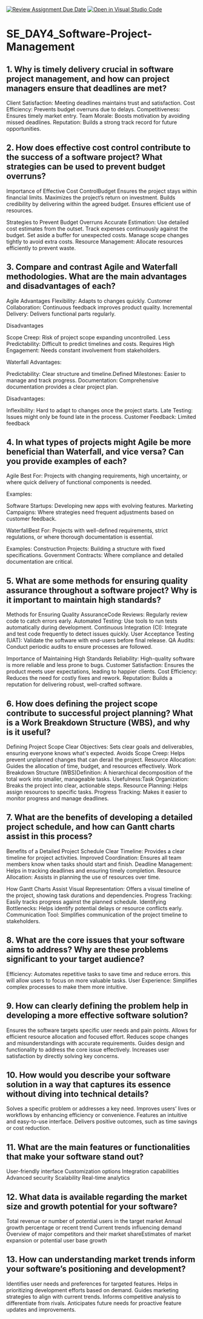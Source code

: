 [![Review Assignment Due Date](https://classroom.github.com/assets/deadline-readme-button-22041afd0340ce965d47ae6ef1cefeee28c7c493a6346c4f15d667ab976d596c.svg)](https://classroom.github.com/a/9pw6JKcu)
[![Open in Visual Studio Code](https://classroom.github.com/assets/open-in-vscode-2e0aaae1b6195c2367325f4f02e2d04e9abb55f0b24a779b69b11b9e10269abc.svg)](https://classroom.github.com/online_ide?assignment_repo_id=15655123&assignment_repo_type=AssignmentRepo)
# SE_DAY4_Software-Project-Management
## 1. Why is timely delivery crucial in software project management, and how can project managers ensure that deadlines are met?

 Client Satisfaction: Meeting deadlines maintains trust and satisfaction.
 Cost Efficiency: Prevents budget overruns due to delays.
 Competitiveness: Ensures timely market entry.
 Team Morale: Boosts motivation by avoiding missed deadlines.
 Reputation: Builds a strong track record for future opportunities.
 
## 2. How does effective cost control contribute to the success of a software project? What strategies can be used to prevent budget overruns?
Importance of Effective Cost ControlBudget  Ensures the project stays within financial limits.
 Maximizes the project’s return on investment.
 Builds credibility by delivering within the agreed budget.
 Ensures efficient use of resources.
 
 Strategies to Prevent Budget Overruns
 Accurate Estimation: Use detailed cost estimates from the outset.
 Track expenses continuously against the budget.
 Set aside a buffer for unexpected costs.
 Manage scope changes tightly to avoid extra costs.
 Resource Management: Allocate resources efficiently to prevent waste.
 
## 3. Compare and contrast Agile and Waterfall methodologies. What are the main advantages and disadvantages of each?

Agile
Advantages
Flexibility: Adapts to changes quickly.
 Customer Collaboration: Continuous feedback improves product quality.
 Incremental Delivery: Delivers functional parts regularly.
 
 Disadvantages
 
 Scope Creep: Risk of project scope expanding uncontrolled.
 Less Predictability: Difficult to predict timelines and costs.
 Requires High Engagement: Needs constant involvement from stakeholders.
 
 Waterfall Advantages:
 
 Predictability: Clear structure and timeline.Defined Milestones: Easier to manage and track progress.
 Documentation: Comprehensive documentation provides a clear project plan.
 
 Disadvantages:
 
 Inflexibility: Hard to adapt to changes once the project starts.
 Late Testing: Issues might only be found late in the process.
 Customer Feedback: Limited feedback

## 4. In what types of projects might Agile be more beneficial than Waterfall, and vice versa? Can you provide examples of each?

Agile Best For:
Projects with changing requirements, high uncertainty, or where quick delivery of functional components is needed.

Examples:

Software Startups: Developing new apps with evolving features.
Marketing Campaigns: Where strategies need frequent adjustments based on customer feedback.

WaterfallBest For: 
Projects with well-defined requirements, strict regulations, or where thorough documentation is essential.

Examples:
Construction Projects: Building a structure with fixed specifications.
Government Contracts: Where compliance and detailed documentation are critical.

## 5. What are some methods for ensuring quality assurance throughout a software project? Why is it important to maintain high standards?

Methods for Ensuring Quality AssuranceCode  Reviews: Regularly review code to catch errors early.
 Automated Testing: Use tools to run tests automatically during development.
  Continuous Integration (CI): Integrate and test code frequently to detect issues quickly.
  User Acceptance Testing (UAT): Validate the software with end-users before final release.
  QA Audits: Conduct periodic audits to ensure processes are followed.
  
  Importance of Maintaining High Standards
  Reliability: High-quality software is more reliable and less prone to bugs.
  Customer Satisfaction: Ensures the product meets user expectations, leading to happier clients.
  Cost Efficiency: Reduces the need for costly fixes and rework.
  Reputation: Builds a reputation for delivering robust, well-crafted software.
  
## 6. How does defining the project scope contribute to successful project planning? What is a Work Breakdown Structure (WBS), and why is it useful?

Defining Project Scope
 Clear Objectives: Sets clear goals and deliverables, ensuring everyone knows what's expected.
  Avoids Scope Creep: Helps prevent unplanned changes that can derail the project.
  Resource Allocation: Guides the allocation of time, budget, and resources effectively.
  Work Breakdown Structure (WBS)Definition: A hierarchical decomposition of the total work into smaller, manageable tasks.
  Usefulness:Task Organization: Breaks the project into clear, actionable steps.
  Resource Planning: Helps assign resources to specific tasks.
  Progress Tracking: Makes it easier to monitor progress and manage deadlines.

  
## 7. What are the benefits of developing a detailed project schedule, and how can Gantt charts assist in this process?
Benefits of a Detailed Project Schedule
 Clear Timeline: Provides a clear timeline for project activities.
 Improved Coordination: Ensures all team members know when tasks should start and finish.
 Deadline Management: Helps in tracking deadlines and ensuring timely completion.
 Resource Allocation: Assists in planning the use of resources over time.
 
 How Gantt Charts Assist
 Visual Representation: Offers a visual timeline of the project, showing task durations and dependencies.
 Progress Tracking: Easily tracks progress against the planned schedule.
 Identifying Bottlenecks: Helps identify potential delays or resource conflicts early.
 Communication Tool: Simplifies communication of the project timeline to stakeholders.

 
## 8. What are the core issues that your software aims to address? Why are these problems significant to your target audience?
  Efficiency: Automates repetitive tasks to save time and reduce errors. this will allow users to focus on more valuable tasks.
 User Experience: Simplifies complex processes to make them more intuitive.

## 9. How can clearly defining the problem help in developing a more effective software solution?
 Ensures the software targets specific user needs and pain points.
 Allows for efficient resource allocation and focused effort.
 Reduces scope changes and misunderstandings with accurate requirements.
 Guides design and functionality to address the core issue effectively.
 Increases user satisfaction by directly solving key concerns.
 
## 10. How would you describe your software solution in a way that captures its essence without diving into technical details?
 Solves a specific problem or addresses a key need.
 Improves users’ lives or workflows by enhancing efficiency or convenience.
  Features an intuitive and easy-to-use interface.
  Delivers positive outcomes, such as time savings or cost reduction.
  
## 11. What are the main features or functionalities that make your software stand out?
User-friendly interface
Customization options
Integration capabilities
Advanced security
Scalability
Real-time analytics

## 12. What data is available regarding the market size and growth potential for your software?
 Total revenue or number of potential users in the target market
 Annual growth percentage or recent trend
Current trends influencing demand
 Overview of major competitors and their market shareEstimates of market expansion or potential user base growth

## 13. How can understanding market trends inform your software’s positioning and development?
 Identifies user needs and preferences for targeted features.
 Helps in prioritizing development efforts based on demand.
 Guides marketing strategies to align with current trends.
 Informs competitive analysis to differentiate from rivals. 
 Anticipates future needs for proactive feature updates and improvements.
